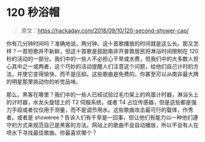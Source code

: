 # 120 秒浴帽

> 原文：<https://hackaday.com/2018/09/10/120-second-shower-cap/>

你有几分钟时间吗？准确地说，两分钟。这十首歌播放的时间就是这么长。那又怎样？一首短歌并不新鲜，但这十首歌是鼓励南非开普敦居民将淋浴时间限制在 120 秒的活动的一部分。我们中的一些人不必担心干旱或水费，但我们中的大多数人担心其中之一或两者，这个巧妙的活动提醒人们注意这个问题，给他们自己计时的方法，并使它变得愉快，而不是压抑。这些歌曲是免费的，你甚至可以从南非最大牌的明星那里挑动你的听觉品味。

那么，黑客在哪里？我们中的一些人已经试验过毛巾架上的鸡蛋计时器，淋浴头上的计时器，水龙头旋钮上的 T2 伺服系统，或者 T4 占位传感器，但是这些都是强力手段或者仅仅用于测量，而不是调节用水。这些歌曲攻击最可行的载体，作秀者。或者是 showeree？告诉人们有干旱是一回事，但让他们有能力以一种他们遵守的方式来规范自己是黑客的方法。网站上的歌曲不会自动播放，所以不会有人在喷水下寻找最佳歌曲。你最喜欢哪个？